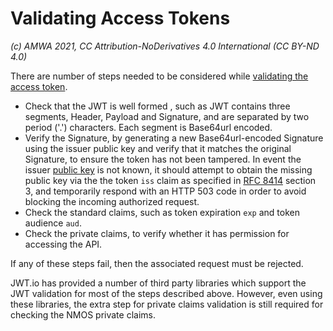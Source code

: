 
# Validating Access Tokens
_(c) AMWA 2021, CC Attribution-NoDerivatives 4.0 International (CC BY-ND 4.0)_

There are number of steps needed to be considered while [validating the access token](https://specs.amwa.tv/is-10/branches/v1.0-dev/docs/4.5._Behaviour_-_Resource_Servers.html#validation-of-access-token).

- Check that the JWT is well formed , such as JWT contains three segments, Header, Payload and Signature, and are separated by two period ('.') characters. Each segment is Base64url encoded.
- Verify the Signature, by generating a new Base64url-encoded Signature using the issuer public key and verify that it matches the original Signature, to ensure the token has not been tampered. In event the issuer [public key](https://specs.amwa.tv/is-10/branches/v1.0-dev/docs/4.5._Behaviour_-_Resource_Servers.html#public-keys) is not known, it should attempt to obtain the missing public key via the the token `iss` claim as specified in [RFC 8414](https://tools.ietf.org/html/rfc8414 "OAuth 2.0 Authorization Server Metadata") section 3, and temporarily respond with an HTTP 503 code in order to avoid blocking the incoming authorized request.
- Check the standard claims, such as token expiration `exp` and token audience `aud`.
- Check the private claims, to verify whether it has permission for accessing the API.

If any of these steps fail, then the associated request must be rejected.

JWT.io has provided a number of third party libraries which support the JWT validation for most of the steps described above. However, even using these libraries, the extra step for private claims validation is still required for checking the NMOS private claims.
